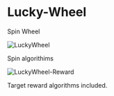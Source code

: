 # Lucky-Wheel
 Spin Wheel

![LuckyWheel](https://github.com/SeckinKeskin/Lucky-Wheel/assets/3839961/ce6e704e-f96e-494e-9b02-e02ea4ce0db6)

Spin algorithims 

![LuckyWheel-Reward](https://github.com/SeckinKeskin/Lucky-Wheel/assets/3839961/0b999b58-d494-4c43-ad21-3e68b9e4855a)

Target reward algorithms included.
